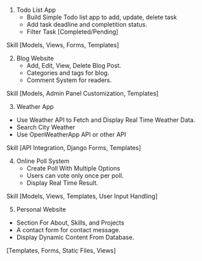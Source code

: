 1. Todo List App
   - Build Simple Todo list app to add, update, delete task
   - Add task deadline and completition status.
   - Filter Task [Completed/Pending]

Skill [Models, Views, Forms, Templates]

2. Blog Website
   - Add, Edit, View, Delete Blog Post.
   - Categories and tags for blog.
   - Comment System for readers.

Skill [Models, Admin Panel Customization, Templates]

3. Weather App
  - Use Weather API to Fetch and Display Real Time Weather Data.
  - Search City Weather
  - Use OpenWeatherApp API or other API

Skill [API Integration, Django Forms, Templates]

4. Online Poll System
   - Create Poll With Multiple Options
   - Users can vote only once per poll.
   - Display Real Time Result.
  
  Skill [Models, Views, Templates, User Input Handling]

5. Personal Website
  - Section For About, Skills, and Projects
  - A contact form for contact message.
  - Display Dynamic Content From Database.
    
  [Templates, Forms, Static Files, Views]
